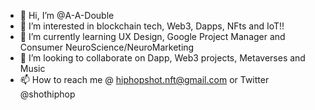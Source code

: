 - 👋 Hi, I’m @A-A-Double
- 👀 I’m interested in blockchain tech, Web3, Dapps, NFts and IoT!!
- 🌱 I’m currently learning UX Design, Google Project Manager and Consumer NeuroScience/NeuroMarketing
- 💞️ I’m looking to collaborate on Dapp, Web3 projects, Metaverses and Music
- 📫 How to reach me @ hiphopshot.nft@gmail.com  or Twitter @shothiphop

<!---
A-A-Double/A-A-Double is from "The Burgh" ✨ special ✨ repository because its `README.md` (https://express.adobe.com/sp/design/page/urn:aaid:sc:VA7:fa57c497-b4e9-4ec9-96e7-ed3470437dc4) appears on your GitHub profile.
You can click the Preview link to take a look at your changes.
--->
